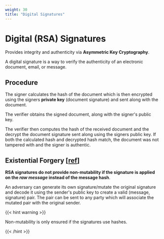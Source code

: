 ```yaml
---
weight: 30
title: "Digital Signatures"
---
```


# Digital (RSA) Signatures

Provides integrity and authenticity via **Asymmetric Key Cryptography**.

A digital signature is a way to verify the authenticity of an electronic document, email, or message.

## Procedure

The signer calculates the hash of the document which is then encrypted using the signers **private key** (document signature) and sent along with the document.

The verifier obtains the signed document, along with the signer's public key.

The verifier then computes the hash of the received document and the decrypt the document signature sent along using the signers public key. If both the calculated hash and decrypted hash match, the document was not tampered with and the signer is authentic.

## Existential Forgery [[ref](https://crypto.stackexchange.com/questions/12768/why-hash-the-message-before-signing-it-with-rsa#:~:text=a%20valid%20signature.-,Existential%20forgery,-If%20you%20do)]

**RSA signatures do not provide non-mutability if the signature is applied on the *raw message* instead of the message hash**.

An adversary can generate its own signature/mutate the original signature and decode it using the sender's public key to create a valid (message, signature) pair. The pair can be sent to any party which will associate the mutated pair with the original sender.

{{< hint warning >}}

Non-mutability is only ensured if the signatures use hashes.

{{< /hint >}}
